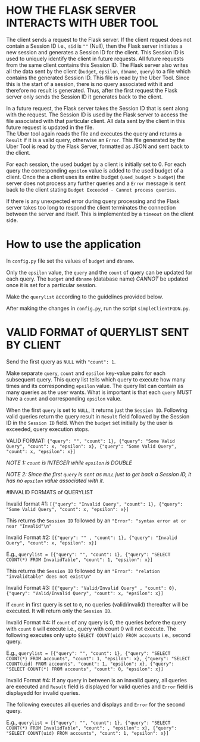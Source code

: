 # HOW THE FLASK SERVER INTERACTS WITH UBER TOOL

The client sends a request to the Flask server. If the client request does not contain a Session ID i.e., 
`sid` is `""` (Null), then the Flask server initiates a new session and generates a Session ID for the client.
This Session ID is used to uniquely identify the client in future requests. All future requests from the same
client contains this Session ID. The Flask server also writes all the data sent by the client (`budget`, `epsilon`, `dbname`, `query`) to a file which contains the generated Session ID.
This file is read by the Uber Tool. Since this is the start of a session, there is no query associated with it and therefore no result is generated.
Thus, after the first request the Flask server only sends the Session ID it generates back to the client. 

In a future request, the Flask server takes the Session ID that is sent along with the request. The Session ID is used by the Flask server to access the file associated with that particular client.
All data sent by the client in this future request is updated in the file.  
The Uber tool again reads the file and executes the query and returns a `Result` if it is a valid query, otherwise an `Error`.
This file generated by the Uber Tool is read by the Flask Server, formatted as JSON and sent back to the client.

For each session, the used budget by a client is initially set to 0. 
For each query the corresponding `epsilon` value is added to the used budget of a client. 
Once the a client uses its entire budget (`used_budget` > `budget`) the server does not process any further queries and a 
`Error` message is sent back to the client stating `Budget Exceeded - Cannot process queries`.

If there is any unexpected error during query processing and the Flask server takes too long to respond the 
client terminates the connection between the server and itself. This is implemented by a `timeout` on the 
client side. 

# How to use the application

In `config.py` file set the values of `budget` and `dbname`.

Only the `epsilon` value, the `query` and the `count` of query can be updated for each query. 
The `budget` and `dbname` (database name) *CANNOT* be updated once it is set for a particular session.

Make the `querylist` according to the guidelines provided below.

After making the changes in `config.py`, run the script `simpleClientFQDN.py`.

# VALID FORMAT of QUERYLIST SENT BY CLIENT
Send the first query as `NULL` with `"count": 1`.

Make separate `query`, `count` and `epsilon` key-value pairs for each subsequent query.
This query list tells which query to execute how many times and its corresponding `epsilon` value.
The query list can contain as many queries as the user wants. 
What is important is that each `query` *MUST* have a `count` and corresponding `epsilon` value.

When the first `query` is set to `NULL`, it returns just the `Session ID`.
Following valid queries return the query result in `Result` field followed by the Session ID in the `Session ID` field.
When the `budget` set initially by the user is exceeded, query execution stops. 

VALID FORMAT: `{"query": "", "count": 1}, {"query": "Some Valid Query", "count": x, "epsilon": x}, {"query": "Some Valid Query", "count": x, "epsilon": x}]`

*NOTE 1: `count` is INTEGER while `epsilon` is DOUBLE*

*NOTE 2: Since the first `query` is sent as `NULL` just to get back a Session ID, it has no `epsilon`
value associated with it.*



#INVALID FORMATS of QUERYLIST

Invalid format #1: `[{"query": "Invalid Query", "count": 1}, {"query": "Some Valid Query", "count": x, "epsilon": x}]`

This returns the `Session ID` followed by an `"Error": "syntax error at or near "Invalid"\n"`


Invalid Format #2: `[{"query": "" , "count": 1}, {"query": "Invalid Query", "count": x, "epsilon": x}]`

E.g., `querylist = [{"query": "", "count": 1}, {"query": "SELECT COUNT(*) FROM InvalidTable", "count": 1, "epsilon": x}]`

This returns the `Session ID` followed by an `"Error": "relation "invalidtable" does not exist\n"`


Invalid Format #3: `[{"query": "Valid/Invalid Query" , "count": 0}, {"query": "Valid/Invalid Query", "count": x, "epsilon": x}]`

If `count` in first query is set to `0`, no queries (valid/invalid) thereafter will be executed.
It will return only the `Session ID`.

Invalid Format #4: If `count` of any query is 0, the queries before the query with `count` `0` will execute i.e., query with count 0 will not execute.
The following executes only upto `SELECT COUNT(uid) FROM accounts` i.e., second query.

E.g., `querylist = [{"query": "", "count": 1}, {"query": "SELECT COUNT(*) FROM accounts", "count": 1, "epsilon": x},
              {"query": "SELECT COUNT(uid) FROM accounts", "count": 1, "epsilon": x},
              {"query": "SELECT COUNT(*) FROM accounts", "count": 0, "epsilon": x}]`
              
Invalid Format #4: If any query in between is an inavalid query, all queries are executed and
`Result` field is displayed for valid queries and `Error` field is displayedd for 
invalid queries.

The following executes all queries and displays and `Error` for the second query.

E.g., `querylist = [{"query": "", "count": 1}, {"query": "SELECT COUNT(*) FROM InvalidTable", "count": , "epsilon": x},
              {"query": "SELECT COUNT(uid) FROM accounts", "count": 1, "epsilon": x}]`



